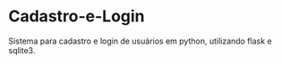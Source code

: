 # Cadastro-e-Login
Sistema para cadastro e login de usuários em python, utilizando flask e sqlite3.
